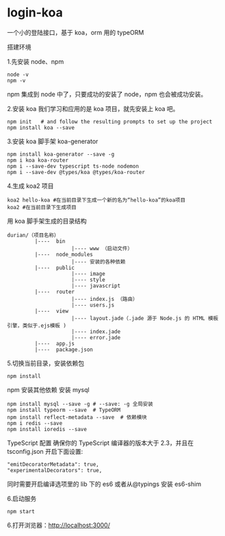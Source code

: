 # login-koa

一个小的登陆接口，基于 koa，orm 用的 typeORM

搭建环境

1.先安装 node、npm

```
node -v
npm -v
```

npm 集成到 node 中了，只要成功的安装了 node，npm 也会被成功安装。

2.安装 koa
我们学习和应用的是 koa 项目，就先安装上 koa 吧。

```
npm init   # and follow the resulting prompts to set up the project
npm install koa --save
```

3.安装 koa 脚手架 koa-generator

```
npm install koa-generator --save -g
npm i koa koa-router
npm i --save-dev typescript ts-node nodemon
npm i --save-dev @types/koa @types/koa-router
```

4.生成 koa2 项目

```
koa2 hello-koa #在当前目录下生成一个新的名为“hello-koa”的koa项目
koa2 #在当前目录下生成项目
```

用 koa 脚手架生成的目录结构

```
durian/（项目名称）
         |----  bin
                     |---- www （启动文件）
         |----  node_modules
                     |---- 安装的各种依赖
         |----  public
                     |---- image
                     |---- style
                     |---- javascript
         |----  router
                     |---- index.js （路由）
                     |---- users.js
         |----  view
                     |---- layout.jade（.jade 源于 Node.js 的 HTML 模板引擎，类似于.ejs模板 )
                     |---- index.jade
                     |---- error.jade
         |----  app.js
         |----  package.json
```

5.切换当前目录，安装依赖包

```
npm install
```

npm 安装其他依赖
安装 mysql

```
npm install mysql --save -g # --save: -g 全局安装
npm install typeorm --save  # TypeORM
npm install reflect-metadata --save  # 依赖模块
npm i redis --save
npm install ioredis --save
```

TypeScript 配置
确保你的 TypeScript 编译器的版本大于 2.3，并且在 tsconfig.json 开启下面设置:

```
"emitDecoratorMetadata": true,
"experimentalDecorators": true,
```

同时需要开启编译选项里的 lib 下的 es6 或者从@typings 安装 es6-shim

6.启动服务

```
npm start
```

6.打开浏览器：[http://localhost:3000/](http://localhost:3000/)
